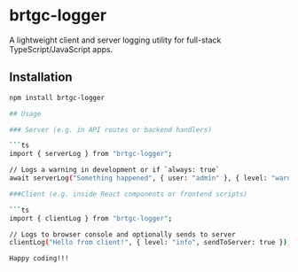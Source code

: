 # brtgc-logger

A lightweight client and server logging utility for full-stack TypeScript/JavaScript apps.

## Installation

```bash
npm install brtgc-logger

## Usage

### Server (e.g. in API routes or backend handlers)

```ts
import { serverLog } from "brtgc-logger";

// Logs a warning in development or if `always: true`
await serverLog("Something happened", { user: "admin" }, { level: "warn" });

###Client (e.g. inside React components or frontend scripts)

```ts
import { clientLog } from "brtgc-logger";

// Logs to browser console and optionally sends to server
clientLog("Hello from client!", { level: "info", sendToServer: true });

Happy coding!!!
